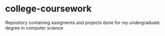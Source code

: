 # college-coursework
Repository containing assigments and projects done for my undergraduate degree in computer science
